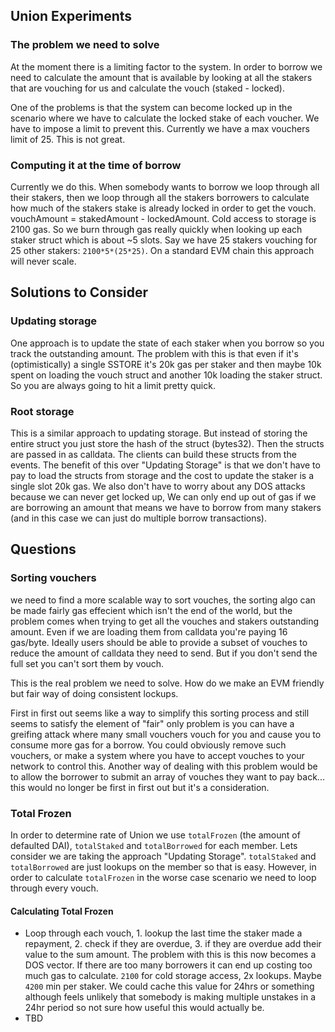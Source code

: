 ## Union Experiments

### The problem we need to solve

At the moment there is a limiting factor to the system. In order to borrow
we need to calculate the amount that is available by looking at all the stakers
that are vouching for us and calculate the vouch (staked - locked).

One of the problems is that the system can become locked up in the scenario where we have to calculate the
locked stake of each voucher. We have to impose a limit to prevent this. Currently we have a max vouchers
limit of 25. This is not great.

### Computing it at the time of borrow

Currently we do this. When somebody wants to borrow we loop through all their stakers, then we loop through
all the stakers borrowers to calculate how much of the stakers stake is already locked in order to get the
vouch. vouchAmount = stakedAmount - lockedAmount. Cold access to storage is 2100 gas. So we burn through gas
really quickly when looking up each staker struct which is about ~5 slots. Say we have 25 stakers vouching for
25 other stakers: `2100*5*(25*25)`. On a standard EVM chain this approach will never scale.

## Solutions to Consider

### Updating storage

One approach is to update the state of each staker when you borrow so you track the outstanding amount. The problem with
this is that even if it's (optimistically) a single SSTORE it's 20k gas per staker and then maybe 10k spent
on loading the vouch struct and another 10k loading the staker struct. So you are always going to hit a limit
pretty quick.

### Root storage

This is a similar approach to updating storage. But instead of storing the entire struct you just store the
hash of the struct (bytes32). Then the structs are passed in as calldata. The clients can build these structs
from the events. The benefit of this over "Updating Storage" is that we don't have to pay to load the structs
from storage and the cost to update the staker is a single slot 20k gas. We also don't have to worry about any
DOS attacks because we can never get locked up, We can only end up out of gas if we are borrowing an amount that
means we have to borrow from many stakers (and in this case we can just do multiple borrow transactions).

## Questions

### Sorting vouchers

we need to find a more scalable way to sort vouches, the sorting algo can be made fairly gas effecient which isn't the
end of the world, but the problem comes when trying to get all the vouches and stakers outstanding amount. Even if we
are loading them from calldata you're paying 16 gas/byte. Ideally users should be able to provide a subset of vouches to
reduce the amount of calldata they need to send. But if you don't send the full set you can't sort them by vouch.

This is the real problem we need to solve. How do we make an EVM friendly but fair way of doing consistent lockups.

First in first out seems like a way to simplify this sorting process and still seems to satisfy the element of "fair" only
problem is you can have a greifing attack where many small vouchers vouch for you and cause you to consume more gas for
a borrow. You could obviously remove such vouchers, or make a system where you have to accept vouches to your network to
control this. Another way of dealing with this problem would be to allow the borrower to submit an array of vouches they
want to pay back... this would no longer be first in first out but it's a consideration.


### Total Frozen

In order to determine rate of Union we use `totalFrozen` (the amount of defaulted DAI), `totalStaked` and `totalBorrowed` for
each member. Lets consider we are taking the approach "Updating Storage". `totalStaked` and `totalBorrowed` are just lookups
on the member so that is easy. However, in order to calculate `totalFrozen` in the worse case scenario we need to loop through
every vouch.

#### Calculating Total Frozen

-  Loop through each vouch, 1. lookup the last time the staker made a repayment, 2. check if they are overdue, 3. if they are overdue
   add their value to the sum amount. The problem with this is this now becomes a DOS vector. If there are too many borrowers it can end
   up costing too much gas to calculate. `2100` for cold storage access, 2x lookups. Maybe `4200` min per staker. We could cache this value
   for 24hrs or something although feels unlikely that somebody is making multiple unstakes in a 24hr period so not sure how useful this
   would actually be.
-  TBD


